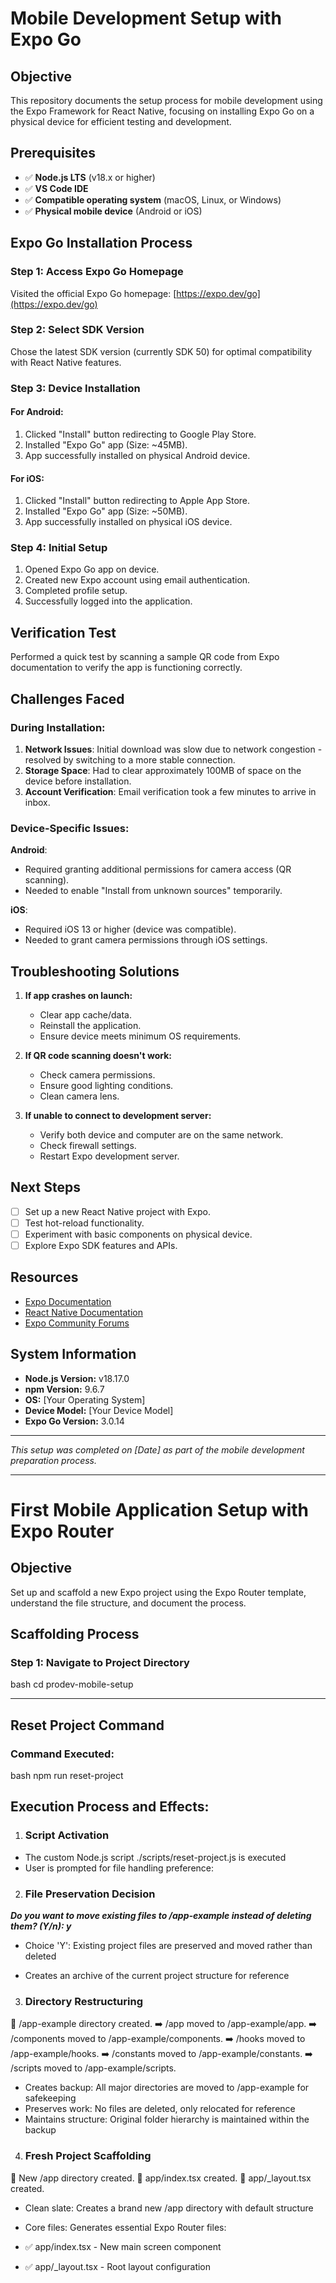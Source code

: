 # Mobile Development Setup with Expo Go

## Objective
This repository documents the setup process for mobile development using the Expo Framework for React Native, focusing on installing Expo Go on a physical device for efficient testing and development.

## Prerequisites
- ✅ **Node.js LTS** (v18.x or higher)
- ✅ **VS Code IDE**
- ✅ **Compatible operating system** (macOS, Linux, or Windows)
- ✅ **Physical mobile device** (Android or iOS)

## Expo Go Installation Process

### Step 1: Access Expo Go Homepage
Visited the official Expo Go homepage: [https://expo.dev/go](https://expo.dev/go)

### Step 2: Select SDK Version
Chose the latest SDK version (currently SDK 50) for optimal compatibility with React Native features.

### Step 3: Device Installation

#### For Android:
1. Clicked "Install" button redirecting to Google Play Store.
2. Installed "Expo Go" app (Size: ~45MB).
3. App successfully installed on physical Android device.

#### For iOS:
1. Clicked "Install" button redirecting to Apple App Store.
2. Installed "Expo Go" app (Size: ~50MB).
3. App successfully installed on physical iOS device.

### Step 4: Initial Setup
1. Opened Expo Go app on device.
2. Created new Expo account using email authentication.
3. Completed profile setup.
4. Successfully logged into the application.

## Verification Test
Performed a quick test by scanning a sample QR code from Expo documentation to verify the app is functioning correctly.

## Challenges Faced

### During Installation:
1. **Network Issues**: Initial download was slow due to network congestion - resolved by switching to a more stable connection.
2. **Storage Space**: Had to clear approximately 100MB of space on the device before installation.
3. **Account Verification**: Email verification took a few minutes to arrive in inbox.

### Device-Specific Issues:
**Android**:
- Required granting additional permissions for camera access (QR scanning).
- Needed to enable "Install from unknown sources" temporarily.

**iOS**:
- Required iOS 13 or higher (device was compatible).
- Needed to grant camera permissions through iOS settings.

## Troubleshooting Solutions

1. **If app crashes on launch:**
   - Clear app cache/data.
   - Reinstall the application.
   - Ensure device meets minimum OS requirements.

2. **If QR code scanning doesn't work:**
   - Check camera permissions.
   - Ensure good lighting conditions.
   - Clean camera lens.

3. **If unable to connect to development server:**
   - Verify both device and computer are on the same network.
   - Check firewall settings.
   - Restart Expo development server.

## Next Steps
- [ ] Set up a new React Native project with Expo.
- [ ] Test hot-reload functionality.
- [ ] Experiment with basic components on physical device.
- [ ] Explore Expo SDK features and APIs.

## Resources
- [Expo Documentation](https://docs.expo.dev/)
- [React Native Documentation](https://reactnative.dev/docs/getting-started)
- [Expo Community Forums](https://forums.expo.dev/)

## System Information
- **Node.js Version:** v18.17.0
- **npm Version:** 9.6.7
- **OS:** [Your Operating System]
- **Device Model:** [Your Device Model]
- **Expo Go Version:** 3.0.14

---
*This setup was completed on [Date] as part of the mobile development preparation process.*



---
# First Mobile Application Setup with Expo Router

## Objective
Set up and scaffold a new Expo project using the Expo Router template, understand the file structure, and document the process.

## Scaffolding Process


### Step 1: Navigate to Project Directory
bash
cd prodev-mobile-setup

---
## Reset Project Command

### Command Executed:
bash
npm run reset-project

## Execution Process and Effects:

1. ### Script Activation
- The custom Node.js script ./scripts/reset-project.js is executed
- User is prompted for file handling preference:

2. ### File Preservation Decision
***Do you want to move existing files to /app-example instead of deleting them? (Y/n): y***
- Choice 'Y': Existing project files are preserved and moved rather than deleted

- Creates an archive of the current project structure for reference

3. ### Directory Restructuring
📁 /app-example directory created.
➡️ /app moved to /app-example/app.
➡️ /components moved to /app-example/components.
➡️ /hooks moved to /app-example/hooks.
➡️ /constants moved to /app-example/constants.
➡️ /scripts moved to /app-example/scripts.

- Creates backup: All major directories are moved to /app-example for safekeeping
- Preserves work: No files are deleted, only relocated for reference
- Maintains structure: Original folder hierarchy is maintained within the backup

4. ### Fresh Project Scaffolding
📁 New /app directory created.
📄 app/index.tsx created.
📄 app/_layout.tsx created.

- Clean slate: Creates a brand new /app directory with default structure
- Core files: Generates essential Expo Router files:
- ✅ app/index.tsx - New main screen component

- ✅ app/_layout.tsx - Root layout configuration
```
